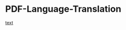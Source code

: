# PDF-Language-Translation

[text](out1.png)
[](out2.png)
[](out3.png)
[](out4.png)
[](out5.png)
[](out6.png)
